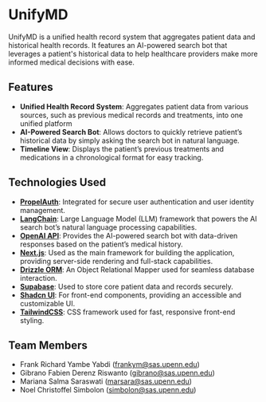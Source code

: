 # UnifyMD

UnifyMD is a unified health record system that aggregates patient data and historical health records. It features an AI-powered search bot that leverages a patient's historical data to help healthcare providers make more informed medical decisions with ease.

## Features

- **Unified Health Record System**: Aggregates patient data from various sources, such as previous medical records and treatments, into one unified platform
- **AI-Powered Search Bot**: Allows doctors to quickly retrieve patient’s historical data by simply asking the search bot in natural language.
- **Timeline View**: Displays the patient’s previous treatments and medications in a chronological format for easy tracking.

## Technologies Used

- **[PropelAuth](https://www.propelauth.com/)**: Integrated for secure user authentication and user identity management.
- **[LangChain](https://github.com/hwchase17/langchain)**: Large Language Model (LLM) framework that powers the AI search bot’s natural language processing capabilities.
- **[OpenAI API](https://openai.com/api/)**: Provides the AI-powered search bot with data-driven responses based on the patient’s medical history.
- **[Next.js](https://nextjs.org/)**: Used as the main framework for building the application, providing server-side rendering and full-stack capabilities.
- **[Drizzle ORM](https://orm.drizzle.team/)**: An Object Relational Mapper used for seamless database interaction.
- **[Supabase](https://supabase.com/)**: Used to store core patient data and records securely.
- **[Shadcn UI](https://ui.shadcn.com/)**: For front-end components, providing an accessible and customizable UI.
- **[TailwindCSS](https://tailwindcss.com/)**: CSS framework used for fast, responsive front-end styling.

## Team Members

- Frank Richard Yambe Yabdi (frankym@sas.upenn.edu)
- Gibrano Fabien Derenz Riswanto (gibrano@sas.upenn.edu)
- Mariana Salma Saraswati (marsara@sas.upenn.edu)
- Noel Christoffel Simbolon (simbolon@sas.upenn.edu)
